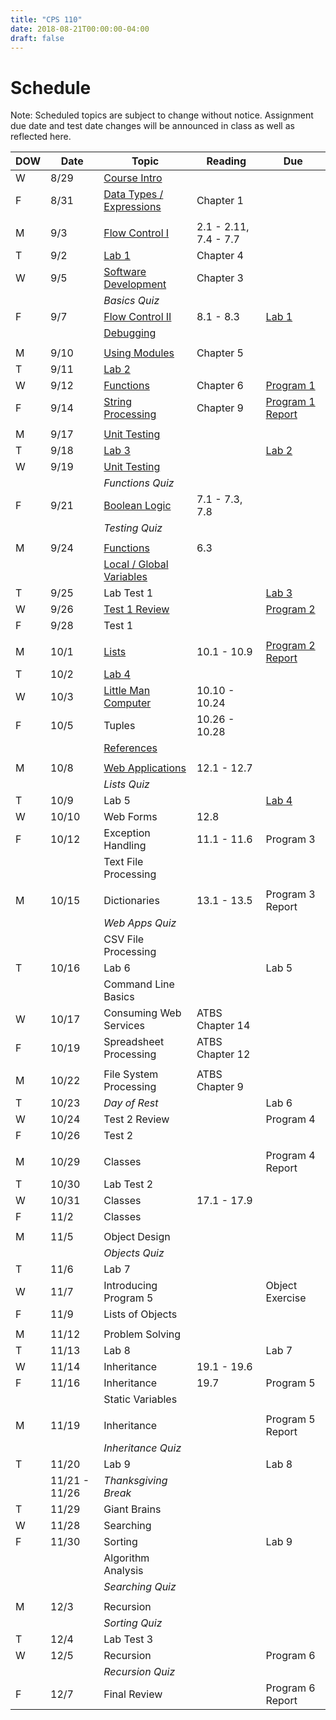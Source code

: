 ```yaml
---
title: "CPS 110"
date: 2018-08-21T00:00:00-04:00
draft: false
---
```


# Schedule

Note: Scheduled topics are subject to change without notice. Assignment due date and test date changes will be announced in class as well as reflected here.

| DOW | Date | Topic | Reading | Due |
| --- | --- | --- | --- | --- |
| W | 8/29 | [Course Intro](/bju/cps110/lectures/lec0) | | |
| F | 8/31 | [Data Types / Expressions](/bju/cps110/lectures/lec1) | Chapter 1 | |
| | | | | |
| M | 9/3 | [Flow Control I](/bju/cps110/lectures/lec2) | 2.1 - 2.11, 7.4 - 7.7| |
| T | 9/2 | [Lab 1](https://protect.bju.edu/cps/courses/cps110/labs/lab1.html) | Chapter 4 | |
| W | 9/5 | [Software Development](/bju/cps110/lectures/lec3) | Chapter 3 | |
| | | _Basics Quiz_ | | |
| F | 9/7 | [Flow Control II](/bju/cps110/lectures/lec4) | 8.1 - 8.3 | [Lab 1](https://protect.bju.edu/cps/courses/cps110/labs/lab1.html) |
| | | [Debugging](/bju/cps110/lectures/lec4a) | | |
| | | | | |
| M | 9/10 | [Using Modules](/bju/cps110/lectures/lec5) | Chapter 5 | |
| T | 9/11 | [Lab 2](https://protect.bju.edu/cps/courses/cps110/labs/lab2.html) | | |
| W | 9/12 | [Functions](/bju/cps110/lectures/lec6) | Chapter 6 | [Program 1](https://protect.bju.edu/cps/courses/cps110/programs/program1.html) |
| F | 9/14 | [String Processing](/bju/cps110/lectures/lec7) | Chapter 9 | [Program 1 Report](https://protect.bju.edu/cps/courses/cps110/programs/program1report.html) |
| | | | | |
| M | 9/17 | [Unit Testing](/bju/cps110/lectures/lec8) | | |
| T | 9/18 | [Lab 3](https://protect.bju.edu/cps/courses/cps110/labs/lab3.html) | | [Lab 2](https://protect.bju.edu/cps/courses/cps110/labs/lab2.html) |
| W | 9/19 | [Unit Testing](/bju/cps110/lectures/lec8) | | |
| | | _Functions Quiz_ | | |
| F | 9/21 | [Boolean Logic](/bju/cps110/lectures/lec9) | 7.1 - 7.3, 7.8 | |
| | | _Testing Quiz_ | | |
| | | | | |
| M | 9/24 | [Functions](/bju/cps110/lectures/lec10) | 6.3 | |
| | | [Local / Global Variables](/bju/cps110/lectures/lec11) | | |
| T | 9/25 | Lab Test 1 | | [Lab 3](https://protect.bju.edu/cps/courses/cps110/labs/lab3.html) |
| W | 9/26 | [Test 1 Review](https://protect.bju.edu/cps/courses/cps110/docs/Test1Review.html) | | [Program 2](https://protect.bju.edu/cps/courses/cps110/programs/program2.html) |
| F | 9/28 | Test 1 | | |
| | | | | |
| M | 10/1 | [Lists](/bju/cps110/lectures/lec12) | 10.1 - 10.9 | [Program 2 Report](https://protect.bju.edu/cps/courses/cps110/programs/program2report.html) |
| T | 10/2 | [Lab 4](https://protect.bju.edu/cps/courses/cps110/labs/lab4.html) | | |
| W | 10/3 | [Little Man Computer](/bju/cps110/lectures/ppt-downloads/little-man-computer.pptx) | 10.10 - 10.24 | |
| F | 10/5 | Tuples | 10.26 - 10.28 | |
| | | [References](/bju/cps110/lectures/lec13) | | |
| | | | | |
| M | 10/8 | [Web Applications](/bju/cps110/lectures/lec14) | 12.1 - 12.7 | |
| | | _Lists Quiz_ | | |
| T | 10/9 | Lab 5 | | [Lab 4](https://protect.bju.edu/cps/courses/cps110/labs/lab4.html) |
| W | 10/10 | Web Forms | 12.8 | |
| F | 10/12 | Exception Handling | 11.1 - 11.6 | Program 3 |
| | | Text File Processing | | |
| | | | | |
| M | 10/15 | Dictionaries | 13.1 - 13.5 | Program 3 Report |
| | | _Web Apps Quiz_ | | |
| | | CSV File Processing | | |
| T | 10/16 | Lab 6 | | Lab 5 |
| | | Command Line Basics | | |
| W | 10/17 | Consuming Web Services | ATBS Chapter 14 | |
| F | 10/19 | Spreadsheet Processing | ATBS Chapter 12 | |
| | | | | |
| M | 10/22 | File System Processing | ATBS Chapter 9 | |
| T | 10/23 | _Day of Rest_ | | Lab 6 |
| W | 10/24 | Test 2 Review | | Program 4 |
| F | 10/26 | Test 2 | | |
| | | | | |
| M | 10/29 | Classes | | Program 4 Report |
| T | 10/30 | Lab Test 2 | | |
| W | 10/31 | Classes | 17.1 - 17.9 | |
| F | 11/2 | Classes | | |
| | | | | |
| M | 11/5 | Object Design | | |
| | | _Objects Quiz_ | | |
| T | 11/6 | Lab 7 | | |
| W | 11/7 | Introducing Program 5 | | Object Exercise |
| F | 11/9 | Lists of Objects | | |
| | | | | |
| M | 11/12 | Problem Solving | | |
| T | 11/13 | Lab 8 | | Lab 7 |
| W | 11/14 | Inheritance | 19.1 - 19.6 | |
| F | 11/16 | Inheritance | 19.7 | Program 5 |
| | | Static Variables | | |
| | | | | |
| M | 11/19 | Inheritance | | Program 5 Report |
| | | _Inheritance Quiz_ | | |
| T | 11/20 | Lab 9 | | Lab 8 |
| | 11/21 - 11/26 | _Thanksgiving Break_ | | |
| T | 11/29 | Giant Brains | | |
| W | 11/28 | Searching | | |
| F | 11/30 | Sorting | | Lab 9 |
| | | Algorithm Analysis | | |
| | | _Searching Quiz_ | | |
| | | | | |
| M | 12/3 | Recursion | | |
| | | _Sorting Quiz_ | | |
| T | 12/4 | Lab Test 3 | | |
| W | 12/5 | Recursion | | Program 6 |
| | | _Recursion Quiz_ | | |
| F | 12/7 | Final Review | | Program 6 Report |
